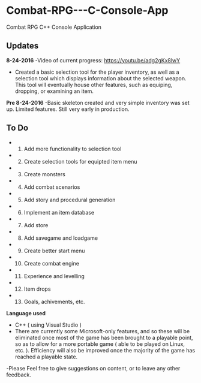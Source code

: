 # Combat-RPG---C-Console-App
Combat RPG C++ Console Application

**Updates**
-
**8-24-2016**
-Video of current progress: https://youtu.be/adg2gKx8lwY
- Created a basic selection tool for the player inventory, as well as a selection tool which displays information about the selected weapon.
  This tool will eventually house other features, such as equiping, dropping, or examining an item. 

**Pre 8-24-2016**
-Basic skeleton created and very simple inventory was set up. Limited features. Still very early in production. 

**To Do**
-
- 1) Add more functionality to selection tool
- 2) Create selection tools for equipted item menu
- 3) Create monsters
- 4) Add combat scenarios
- 5) Add story and procedural generation
- 6) Implement an item database
- 7) Add store
- 8) Add savegame and loadgame
- 9) Create better start menu
- 10) Create combat engine
- 11) Experience and levelling
- 12) Item drops
- 13) Goals, achivements, etc.

**Language used** 
- C++ ( using Visual Studio )
- There are currently some Microsoft-only features, and so these will be eliminated once most of the game has been brought to a playable point, so as to allow for a more portable game ( able to be played on Linux, etc. ). Efficiency will also be improved once the majority of the game has reached a playable state. 

-Please Feel free to give suggestions on content, or to leave any other feedback. 

